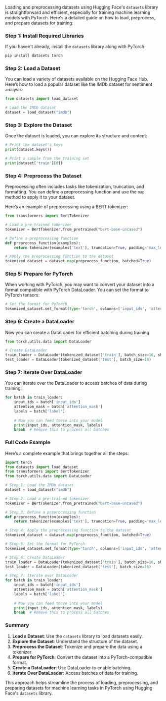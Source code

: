 Loading and preprocessing datasets using Hugging Face's `datasets` library is straightforward and efficient, especially for training machine learning models with PyTorch. Here's a detailed guide on how to load, preprocess, and prepare datasets for training:

### Step 1: Install Required Libraries

If you haven't already, install the `datasets` library along with PyTorch:

```bash
pip install datasets torch
```

### Step 2: Load a Dataset

You can load a variety of datasets available on the Hugging Face Hub. Here’s how to load a popular dataset like the IMDb dataset for sentiment analysis:

```python
from datasets import load_dataset

# Load the IMDb dataset
dataset = load_dataset("imdb")
```

### Step 3: Explore the Dataset

Once the dataset is loaded, you can explore its structure and content:

```python
# Print the dataset's keys
print(dataset.keys())

# Print a sample from the training set
print(dataset['train'][0])
```

### Step 4: Preprocess the Dataset

Preprocessing often includes tasks like tokenization, truncation, and formatting. You can define a preprocessing function and use the `map` method to apply it to your dataset.

Here’s an example of preprocessing using a BERT tokenizer:

```python
from transformers import BertTokenizer

# Load a pre-trained tokenizer
tokenizer = BertTokenizer.from_pretrained("bert-base-uncased")

# Define a preprocessing function
def preprocess_function(examples):
    return tokenizer(examples['text'], truncation=True, padding='max_length', max_length=512)

# Apply the preprocessing function to the dataset
tokenized_dataset = dataset.map(preprocess_function, batched=True)
```

### Step 5: Prepare for PyTorch

When working with PyTorch, you may want to convert your dataset into a format compatible with PyTorch DataLoader. You can set the format to PyTorch tensors:

```python
# Set the format for PyTorch
tokenized_dataset.set_format(type='torch', columns=['input_ids', 'attention_mask', 'label'])
```

### Step 6: Create a DataLoader

Now you can create a DataLoader for efficient batching during training:

```python
from torch.utils.data import DataLoader

# Create DataLoader
train_loader = DataLoader(tokenized_dataset['train'], batch_size=16, shuffle=True)
test_loader = DataLoader(tokenized_dataset['test'], batch_size=16)
```

### Step 7: Iterate Over DataLoader

You can iterate over the DataLoader to access batches of data during training:

```python
for batch in train_loader:
    input_ids = batch['input_ids']
    attention_mask = batch['attention_mask']
    labels = batch['label']
    
    # Now you can feed these into your model
    print(input_ids, attention_mask, labels)
    break  # Remove this to process all batches
```

### Full Code Example

Here’s a complete example that brings together all the steps:

```python
import torch
from datasets import load_dataset
from transformers import BertTokenizer
from torch.utils.data import DataLoader

# Step 1: Load the IMDb dataset
dataset = load_dataset("imdb")

# Step 2: Load a pre-trained tokenizer
tokenizer = BertTokenizer.from_pretrained("bert-base-uncased")

# Step 3: Define a preprocessing function
def preprocess_function(examples):
    return tokenizer(examples['text'], truncation=True, padding='max_length', max_length=512)

# Step 4: Apply the preprocessing function to the dataset
tokenized_dataset = dataset.map(preprocess_function, batched=True)

# Step 5: Set the format for PyTorch
tokenized_dataset.set_format(type='torch', columns=['input_ids', 'attention_mask', 'label'])

# Step 6: Create DataLoader
train_loader = DataLoader(tokenized_dataset['train'], batch_size=16, shuffle=True)
test_loader = DataLoader(tokenized_dataset['test'], batch_size=16)

# Step 7: Iterate over DataLoader
for batch in train_loader:
    input_ids = batch['input_ids']
    attention_mask = batch['attention_mask']
    labels = batch['label']
    
    # Now you can feed these into your model
    print(input_ids, attention_mask, labels)
    break  # Remove this to process all batches
```

### Summary
1. **Load a Dataset**: Use the `datasets` library to load datasets easily.
2. **Explore the Dataset**: Understand the structure of the dataset.
3. **Preprocess the Dataset**: Tokenize and prepare the data using a tokenizer.
4. **Prepare for PyTorch**: Convert the dataset into a PyTorch-compatible format.
5. **Create a DataLoader**: Use DataLoader to enable batching.
6. **Iterate Over DataLoader**: Access batches of data for training.

This approach helps streamline the process of loading, preprocessing, and preparing datasets for machine learning tasks in PyTorch using Hugging Face's `datasets` library.